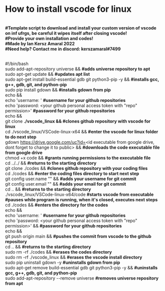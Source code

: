 # How to install vscode for linux

<br>**#Template script to download and install your custom version of vscode on inf ufrgs, be careful it wipes itself after closing vscode!
<br>#Provide your own installation and codes!
<br>#Made by Ian Kersz Amaral 2022 
<br>#Need help? Contact me in discord: kerszamaral#7499**

<br>#!/bin/bash
<br>sudo add-apt-repository universe && **#adds universe repository to apt**
<br>sudo apt-get update && **#updates apt list**
<br>sudo apt-get install build-essential gdb git python3-pip -y && **#installs gcc, g++, gdb, git, and python-pip**
<br>sudo pip install gdown && **#installs gdown from pip** 
<br>echo &&
<br>echo 'username: <your github username>' **#username for your github repositories**
<br>echo 'password: <your github personal access token with "repo" permission>' **#password for your github repositories**
<br>echo &&
<br>git clone <link your github repository with portable vscode linux> **./vscode_linux && #clones github repository with vscode for linux**
<br>cd ./vscode_linux/VSCode-linux-x64 && **#enter the vscode for linux folder to do next step**
<br>gdown https://drive.google.com/uc?id=<id executable from google drive, dont forget to change it to public> && **#downloads the code executable file from google drive**
<br>chmod +x code && **#grants running permissions to the executable file**
<br>cd ../../ && **#returns to the starting directory**
<br>git clone <link your github repository with your codes> ./codes && **#clones github repository with your coding files**
<br>cd ./codes && **#enter the coding files directory to start next step**
<br>git config user.name "<your username>" && **#adds your username for git commit**
<br>git config user.email "<your email>" && **#adds your email for git commit**
<br>cd .. && **#returns to the starting directory**
<br>./vscode_linux/VSCode-linux-x64/code **#starts vscode from executable**
<br>**#pauses while program is running, when it's closed, executes next steps**
<br>cd ./codes && **#enters the directory for the codes**
<br>echo &&
<br>echo 'username: <your github username>' **#username for your github repositories**
<br>echo 'password: <your github personal access token with "repo" permission>' && **#password for your github repositories**
<br>echo &&
<br>git push origin main && **#pushes the commit from vscode to the github repository**
<br>cd .. && **#returns to the starting directory**
<br>sudo rm -rf ./codes && **#erases the codes directory** 
<br>sudo rm -rf ./vscode_linux && **#erases the vscode install directory**
<br>sudo pip uninstall gdown -y **#uninstalls gdown from pip**
<br>sudo apt-get remove build-essential gdb git python3-pip -y && **#uninstalls gcc, g++, gdb, git, and python-pip**
<br>sudo add-apt-repository --remove universe **#removes universe repository from apt**